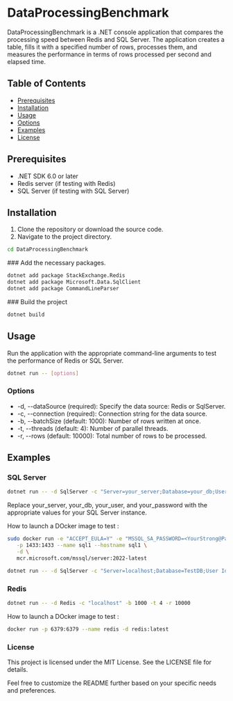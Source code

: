 # DataProcessingBenchmark

DataProcessingBenchmark is a .NET console application that compares the processing speed between Redis and SQL Server. The application creates a table, fills it with a specified number of rows, processes them, and measures the performance in terms of rows processed per second and elapsed time.

## Table of Contents

- [Prerequisites](#prerequisites)
- [Installation](#installation)
- [Usage](#usage)
- [Options](#options)
- [Examples](#examples)
- [License](#license)

## Prerequisites

- .NET SDK 6.0 or later
- Redis server (if testing with Redis)
- SQL Server (if testing with SQL Server)

## Installation

1. Clone the repository or download the source code.
2. Navigate to the project directory.

```bash
cd DataProcessingBenchmark
```

### Add the necessary packages.

```bash
dotnet add package StackExchange.Redis
dotnet add package Microsoft.Data.SqlClient
dotnet add package CommandLineParser
```

### Build the project

```bash
dotnet build
```

## Usage

Run the application with the appropriate command-line arguments to test the performance of Redis or SQL Server.

```bash
dotnet run -- [options]
```

### Options

* -d, --dataSource (required): Specify the data source: Redis or SqlServer.
* -c, --connection (required): Connection string for the data source.
* -b, --batchSize (default: 1000): Number of rows written at once.
* -t, --threads (default: 4): Number of parallel threads.
* -r, --rows (default: 10000): Total number of rows to be processed.

## Examples

### SQL Server

```bash
dotnet run -- -d SqlServer -c "Server=your_server;Database=your_db;User Id=your_user;Password=your_password;TrustServerCertificate=True" -b 1000 -t 4 -r 10000
```

Replace your_server, your_db, your_user, and your_password with the appropriate values for your SQL Server instance.

How to launch a DOcker image to test : 

```bash
sudo docker run -e "ACCEPT_EULA=Y" -e "MSSQL_SA_PASSWORD=<YourStrong@Passw0rd>" \
   -p 1433:1433 --name sql1 --hostname sql1 \
   -d \
   mcr.microsoft.com/mssql/server:2022-latest

dotnet run -- -d SqlServer -c "Server=localhost;Database=TestDB;User Id=SA;Password=YourStrong@Passw0rd;" -b 1000 -t 4 -r 10000

```

### Redis

```bash
dotnet run -- -d Redis -c "localhost" -b 1000 -t 4 -r 10000
```

How to launch a DOcker image to test :

```bash
docker run -p 6379:6379 --name redis -d redis:latest
```


### License

This project is licensed under the MIT License. See the LICENSE file for details.


Feel free to customize the README further based on your specific needs and preferences.





